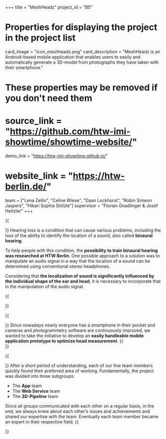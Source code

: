 +++
title = "MeshHeadz"
project_id = "B5"

# Properties for displaying the project in the project list
card_image = "icon_meshheadz.png"
card_description = "MeshHeadz is an Android-based mobile application that enables users to easily and automatically generate a 3D-model from photographs they have taken with their smartphone."



# These properties may be removed if you don't need them
# source_link = "https://github.com/htw-imi-showtime/showtime-website/"
demo_link = "https://htw-imi-showtime.github.io/"
# website_link = "https://htw-berlin.de/"

team = ["Lena Zellin", "Celine Wiese", "Daan Lockhorst", "Robin Simeon Jaspers", "Hikari Sophia Stölzle"]
supervisor = "Florian Gnadlinger & Josef Heitzler"
+++

{{<section title="Context">}}
Hearing loss is a condition that can cause various problems, including the loss of the ability to identify the location of a sound, also called **binaural hearing**. 

To help people with this condition, the **possibility to train binaural hearing was researched at HTW Berlin**. 
One possible approach to a solution was to manipulate an audio signal in a way that the location of a sound can be determined using conventional stereo headphones. 

Considering that **the localization of sound is significantly influenced by the individual shape of the ear and head**, it is necessary to incorporate that in the manipulation of the audio signal.

{{</section>}}

{{<section title="Our Approach To A Solution">}}
Since nowadays nearly everyone has a smartphone in their pocket and cameras and photogrammetry software are continuously improved, we wanted to take the initiative to develop an **easily handleable mobile application prototype to optimize head measurement**.
{{</section>}}


{{<section title="Our Team">}}
After a short period of understanding, each of our five team members quickly found their preferred area of working. Fundamentally, the project was divided into three subgroups: 

* The **App** team
* The **Web Service** team
* The **3D-Pipeline** team

Since all groups communicated with each other on a regular basis, in the end, we always knew about each other’s issues and achievements and shared our expertise with the team.
Eventually each team member became an expert in their respective field.
{{</section >}}

